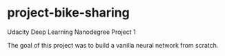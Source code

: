 # project-bike-sharing

Udacity Deep Learning Nanodegree Project 1

The goal of this project was to build a vanilla neural network from scratch. 


